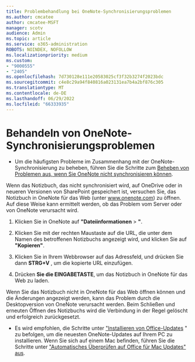 ```yaml
---
title: Problembehandlung bei OneNote-Synchronisierungsproblemen
ms.author: cmcatee
author: cmcatee-MSFT
manager: scotv
audience: Admin
ms.topic: article
ms.service: o365-administration
ROBOTS: NOINDEX, NOFOLLOW
ms.localizationpriority: medium
ms.custom:
- "9000555"
- "2405"
ms.openlocfilehash: 7d730128e111e20583025cf3f32b3274f2023bdc
ms.sourcegitcommit: c4e8c29a94f840816a023131ea7b4a2bf876c305
ms.translationtype: MT
ms.contentlocale: de-DE
ms.lasthandoff: 06/29/2022
ms.locfileid: "66333935"
---
```

# <a name="troubleshoot-onenote-sync-issues"></a>Behandeln von OneNote-Synchronisierungsproblemen

* Um die häufigsten Probleme im Zusammenhang mit der OneNote-Synchronisierung zu beheben, führen Sie die Schritte zum [Beheben von Problemen aus, wenn Sie OneNote nicht synchronisieren können](https://support.office.com/article/Fix-issues-when-you-can-t-sync-OneNote-299495ef-66d1-448f-90c1-b785a6968d45).

Wenn das Notizbuch, das nicht synchronisiert wird, auf OneDrive oder in neueren Versionen von SharePoint gespeichert ist, versuchen Sie, das Notizbuch in OneNote für das Web (unter www.onenote.com) zu öffnen. Auf diese Weise kann ermittelt werden, ob das Problem vom Server oder von OneNote verursacht wird.

1. Klicken Sie in OneNote auf **"Dateiinformationen** > **"**.

2. Klicken Sie mit der rechten Maustaste auf die URL, die unter dem Namen des betroffenen Notizbuchs angezeigt wird, und klicken Sie auf **"Kopieren"**.

3. Klicken Sie in Ihrem Webbrowser auf das Adressfeld, und drücken Sie dann **STRG+V** , um die kopierte URL einzufügen.

4. Drücken **Sie die EINGABETASTE**, um das Notizbuch in OneNote für das Web zu laden.

Wenn Sie das Notizbuch nicht in OneNote für das Web öffnen können und die Änderungen angezeigt werden, kann das Problem durch die Desktopversion von OneNote verursacht werden. Beim Schließen und erneuten Öffnen des Notizbuchs wird die Verbindung in der Regel gelöscht und erfolgreich zurückgesetzt.

* Es wird empfohlen, die Schritte unter ["Installieren von Office-Updates](https://support.office.com/article/Install-Office-updates-2ab296f3-7f03-43a2-8e50-46de917611c5) " zu befolgen, um die neuesten OneNote-Updates auf Ihrem PC zu installieren. Wenn Sie sich auf einem Mac befinden, führen Sie die Schritte unter ["Automatisches Überprüfen auf Office für Mac Updates" aus](https://support.office.com/article/update-office-for-mac-automatically-bfd1e497-c24d-4754-92ab-910a4074d7c1).